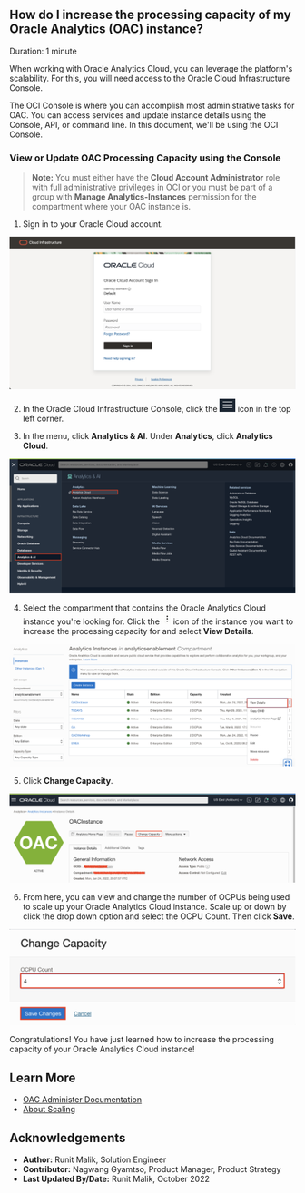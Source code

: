 ## How do I increase the processing capacity of my Oracle Analytics (OAC) instance?

Duration: 1 minute

When working with Oracle Analytics Cloud, you can leverage the platform's scalability. For this, you will need access to the Oracle Cloud Infrastructure Console.

The OCI Console is where you can accomplish most administrative tasks for OAC. You can access services and update instance details using the Console, API, or command line. In this document, we'll be using the OCI Console.

[](youtube:z7FWKmGE6Z4)

### View or Update OAC Processing Capacity using the Console
>**Note:** You must either have the **Cloud Account Administrator** role with full administrative privileges in OCI or you must be part of a group with **Manage Analytics-Instances** permission for the compartment where your OAC instance is.

1. Sign in to your Oracle Cloud account.

  ![OCI Console](images/oci-login.png)

2. In the Oracle Cloud Infrastructure Console, click the ![Hamburger Icon](images/hamburger-menu.png) icon in the top left corner.

3. In the menu, click **Analytics & AI**. Under **Analytics**, click **Analytics Cloud**.

  ![Analytics Menu](images/navigation.png)

4. Select the compartment that contains the Oracle Analytics Cloud instance you're looking for. Click the ![Task Menu](images/tasks_menu.png) icon of the instance you want to increase the processing capacity for and select **View Details**.

  ![Console Instances List](images/view-details.png)

5. Click **Change Capacity**.

  ![Change capacity](images/change-capacity.png)

6. From here, you can view and change the number of OCPUs being used to scale up your Oracle Analytics Cloud instance. Scale up or down by click the drop down option and select the OCPU Count. Then click **Save**.

  ![Change OCPUs](images/save.png)

Congratulations! You have just learned how to increase the processing capacity of your Oracle Analytics Cloud instance!


## Learn More
* [OAC Administer Documentation](https://docs.oracle.com/en/cloud/paas/analytics-cloud/acoci/administer-services.html#GUID-51F53680-13E0-45B7-AD95-B2091F8AB442)
* [About Scaling](https://docs.oracle.com/en/cloud/paas/analytics-cloud/acoci/administer-services.html#GUID-3483FDF5-A596-4B61-8E8E-A28D9450FF7E)

## Acknowledgements
* **Author:** Runit Malik, Solution Engineer
* **Contributor:** Nagwang Gyamtso, Product Manager, Product Strategy
* **Last Updated By/Date:** Runit Malik, October 2022
